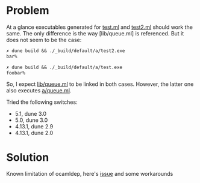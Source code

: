 # Problem 

At a glance executables generated for [test.ml](a/test.ml) and [test2.ml](a/test2.ml) should work the same. The only difference is the way [lib/queue.ml] is referenced. But it does not seem to be the case: 


```ocaml                                                                                                                                         
✗ dune build && ./_build/default/a/test2.exe
bar%  

✗ dune build && ./_build/default/a/test.exe
foobar%                                        
```

So, I expect [lib/queue.ml](lib/queue.ml) to be linked in both cases. However, the latter one also executes [a/queue.ml](a/queue.ml).

Tried the following switches: 
* 5.1, dune 3.0
* 5.0, dune 3.0 
* 4.13.1, dune 2.9
* 4.13.1, dune 2.0

# Solution

Known limitation of ocamldep, here's [issue](https://github.com/ocaml/dune/issues/6254) and some workarounds 
